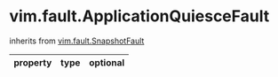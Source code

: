 vim.fault.ApplicationQuiesceFault
=================================
inherits from [vim.fault.SnapshotFault](docs/vim.fault.SnapshotFault.md)

| property | type | optional |
|:---------|:-----|:---------|

